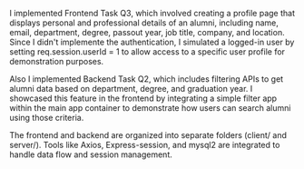 I implemented Frontend Task Q3, which involved creating a profile page that displays personal and professional details of an alumni, including name, email, department, degree, passout year, job title, company, and location. 
Since I didn't implemente the authentication, I simulated a logged-in user by setting req.session.userId = 1 to allow access to a specific user profile for demonstration purposes.


Also I implemented Backend Task Q2, which includes filtering APIs to get alumni data based on department, degree, and graduation year.
I showcased this feature in the frontend by integrating a simple filter app within the main app container to demonstrate how users can search alumni using those criteria.


The frontend and backend are organized into separate folders (client/ and server/). 
Tools like Axios, Express-session, and mysql2 are integrated to handle data flow and session management.
